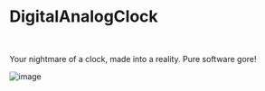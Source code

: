 # DigitalAnalogClock

<br>

Your nightmare of a clock, made into a reality. Pure software gore!

![image](https://github.com/rohankishore/DigitalAnalogClock/assets/109947257/37a55527-5620-4232-9e23-8b16db3c7ccd)
